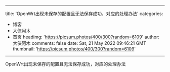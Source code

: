 
---
title: 'OpenWrt出现未保存的配置且无法保存成功，对应的处理办法'
categories: 
 - 博客
 - 大侠阿木
 - 首页
headimg: 'https://picsum.photos/400/300?random=6109'
author: 大侠阿木
comments: false
date: Sat, 21 May 2022 09:46:21 GMT
thumbnail: 'https://picsum.photos/400/300?random=6109'
---

<div>   
OpenWrt出现未保存的配置且无法保存成功，对应的处理办法  
</div>
            